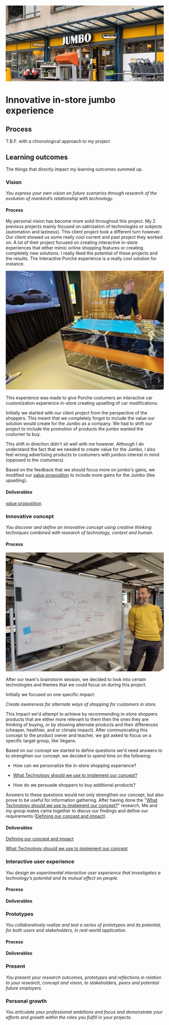 ![Jumbo banner](../Media/Client%20Project/jumbo%20banner.jpg)
# Innovative in-store jumbo experience

## Process
T.B.F. with a chronological approach to my project

## Learning outcomes
The things that directly impact my learning outcomes summed up.

### Vision
*You express your own vision on future scenarios through research of the evolution of mankind’s relationship with technology.*

#### Process
My personal vision has become more solid throughout this project. My 2 previous projects mainly focused on satirization of technologies or subjects (automation and laziness). This client project took a different turn however. Our client showed us some really cool current and past project they worked on. A lot of their project focused on creating interactive in-store experiences that either mimic online shopping features or creating completely new solutions. I really liked the potential of these projects and the results. The Interactive Porche experience is a really cool solution for instance. 

![Porche Interactive experience](../Media/Client%20Project/Porche%20IE.jpg)

This experience was made to give Porche costumers an interactive car customization experience in-store creating upselling of car modifications.

Initially we started with our client project from the perspective of the shoppers. This meant that we completely forgot to include the value our solution would create for the Jumbo as a company. We had to shift our project to include the promotion of products the jumbo wanted the costumer to buy.

This shift in direction didn't sit well with me however. Although I do understand the fact that we needed to create value for the Jumbo, I also feel wrong advertising products to costumers with jumbos interest in mind (opposed to the costumers).

Based on the feedback that we should focus more on jumbo's gains, we modified our [value proposition](https://1drv.ms/u/s!AhghFEyrhlMEkZUgffxx-lcGZYmFyw?e=enbb0z) to include more gains for the Jumbo (like upselling).

#### Deliverables
[value proposition](https://1drv.ms/u/s!AhghFEyrhlMEkZUgffxx-lcGZYmFyw?e=enbb0z)



### Innovative concept
*You discover and define an innovative concept using creative thinking techniques combined with research of technology, context and human.*

#### Process
![initial brainstorm](../Media/Client%20Project/initial%20brainstorm.jpg)

After our team's brainstorm session, we decided to look into certain technologies and themes that we could focus on during this project.

Initially we focused on one specific impact:

*Create awareness for alternate ways of shopping for customers in store.*

This Impact we'd attempt to achieve by recommending in-store shoppers products that are either more relevant to them then the ones they are thinking of buying, or by showing alternate products and their differences (cheaper, healthier, and or climate impact). After communicating this concept to the product owner and teacher, we got asked to focus on a specific target group, like Vegans.

Based on our concept we started to define questions we'd need answers to to strengthen our concept. we decided to spend time on the following:

- How can we personalize the in-store shopping experience?

- [What Technology should we use to implement our concept?](https://1drv.ms/u/s!AhghFEyrhlMEkZUgffxx-lcGZYmFyw?e=enbb0z)

- How do we persuade shoppers to buy additional products?

Answers to these questions would not only strengthen our concept, but also prove to be useful for information gathering. After having done the "[What Technology should we use to implement our concept?](https://1drv.ms/u/s!AhghFEyrhlMEkZUgffxx-lcGZYmFyw?e=enbb0z)" research, Me and my group mates came together to discus our findings and define our requirements ([Defining our concept and impact](https://1drv.ms/u/s!AhghFEyrhlMEkZUgffxx-lcGZYmFyw?e=enbb0z)).

#### Deliverables
[Defining our concept and impact](https://1drv.ms/u/s!AhghFEyrhlMEkZUgffxx-lcGZYmFyw?e=enbb0z)

[What Technology should we use to implement our concept](https://1drv.ms/u/s!AhghFEyrhlMEkZUgffxx-lcGZYmFyw?e=enbb0z)

### Interactive user experience
*You design an experimental interactive user experience that investigates a technology’s potential and its mutual effect on people.*

#### Process


#### Deliverables


### Prototypes
*You collaboratively realize and test a series of prototypes and its potential, for both users and stakeholders, in real-world application.*

#### Process


#### Deliverables


### Present
*You present your research outcomes, prototypes and reflections in relation to your research, concept and vision, to stakeholders, peers and potential future employers.*

### Personal growth
*You articulate your professional ambitions and focus and demonstrate your efforts and growth within the roles you fulfill in your projects.*